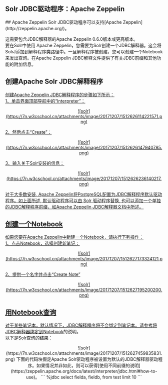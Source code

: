 ## Solr JDBC驱动程序：Apache Zeppelin 
<div class="content-intro view-box ">
## Apache Zeppelin
Solr JDBC驱动程序可以支持[Apache Zeppelin](http://zeppelin.apache.org/)。  
  
这需要包含JDBC解释器的Apache Zeppelin 0.6.0版本或更高版本。  
要在Solr中使用 Apache Zeppelin，您需要为Solr创建一个JDBC解释器。这会将SolrJ添加到解释程序类路径中。一旦解释程序被创建，您可以创建一个Notebook来发出查询。在Apache Zeppelin JDBC解释文件提供了有关JDBC前缀和其他功能的附加信息。  

## 创建Apache Solr JDBC解释程序<a href="http://lucene.apache.org/solr/guide/7_0/solr-jdbc-apache-zeppelin.html#create-the-apache-solr-jdbc-interpreter"/>

创建Apache Zeppelin JDBC解释程序的步骤如下所示：  
1、单击界面顶部导航中的“Interpreter”：  
<p style="text-align: center; ">![solr](https://7n.w3cschool.cn/attachments/image/20171207/1512626114221571.png)
  
2、然后点击“Create”：  
<p style="text-align: center; ">![solr](https://7n.w3cschool.cn/attachments/image/20171207/1512626147940785.png)
  
3、输入关于Solr安装的信息：  
<p style="text-align: center; ">![solr](https://7n.w3cschool.cn/attachments/image/20171207/1512626236140217.png)
  
对于大多数安装, Apache Zeppelin将PostgreSQL配置为JDBC解释程序默认驱动程序。如上面所述, 默认驱动程序可以由 Solr 驱动程序替换, 也可以添加一个单独的JDBC解释程序前缀，如Apache Zeppelin JDBC解释器文档中所述。  

## 创建一个Notebook<a href="http://lucene.apache.org/solr/guide/7_0/solr-jdbc-apache-zeppelin.html#create-a-notebook"/>

如果您要在Apache Zeppelin中新建一个Notebook，请执行下列操作：  
1、点击Notebook，选择创建新笔记：  
<p style="text-align: center; ">![solr](https://7n.w3cschool.cn/attachments/image/20171207/1512627173324121.png)
  
2、提供一个名字并点击“Create Note”  
<p style="text-align: center; ">![solr](https://7n.w3cschool.cn/attachments/image/20171207/1512627195200200.png)  

## 用Notebook查询<a href="http://lucene.apache.org/solr/guide/7_0/solr-jdbc-apache-zeppelin.html#query-with-the-notebook"/>

对于某些笔记本，默认情况下，JDBC解释程序将不会绑定到笔记本。请参考[将JDBC解释器绑定到Notebook](https://zeppelin.apache.org/docs/latest/interpreter/jdbc.html#bind-to-notebook)的说明。  
以下是Solr查询的结果：  
<p style="text-align: center; ">![solr](https://7n.w3cschool.cn/attachments/image/20171207/1512627459835831.png)  
下面的代码块假定Apache Solr驱动程序被设置为默认的JDBC解释器驱动程序。如果情况并非如此，则可以获得[使用不同前缀的说明](https://zeppelin.apache.org/docs/latest/interpreter/jdbc.html#how-to-use)。  
```
%jdbc
select fielda, fieldb, from test limit 10
```

